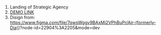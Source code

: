 1. Landing of Strategic Agency
2. [DEMO LINK](https://PavlovaOlena.github.io/landing_dia/)
3. Disign from: https://www.figma.com/file/7qwsWggv9BAxMi2VPhBuPr/Air-(formerly-Dia))?node-id=22904%3A2205&mode=dev
